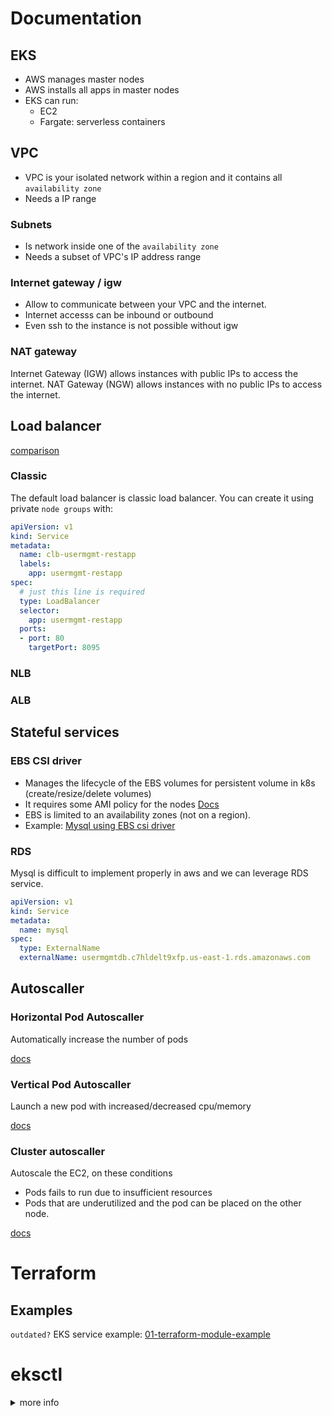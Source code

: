 # Documentation
## EKS

- AWS manages master nodes
- AWS installs all apps in master nodes
- EKS can run:
  - EC2
  - Fargate: serverless containers

## VPC

- VPC is your isolated network within a region and it contains all `availability zone`
- Needs a IP range

### Subnets

- Is network inside one of the `availability zone`
- Needs a subset of VPC's IP address range

### Internet gateway / igw
- Allow to communicate between your VPC and the internet.
- Internet accesss can be inbound or outbound
- Even ssh to the instance is not possible without igw

### NAT gateway
Internet Gateway (IGW) allows instances with public IPs to access the internet. NAT Gateway (NGW) allows instances with no public IPs to access the internet.


## Load balancer

[comparison](https://aws.amazon.com/elasticloadbalancing/features/)

### Classic
The default load balancer is classic load balancer. You can create it using private `node groups` with:
```yml
apiVersion: v1
kind: Service
metadata:
  name: clb-usermgmt-restapp
  labels:
    app: usermgmt-restapp
spec:
  # just this line is required
  type: LoadBalancer
  selector:
    app: usermgmt-restapp     
  ports:
  - port: 80
    targetPort: 8095
```

### NLB
### ALB


## Stateful services

### EBS CSI driver

- Manages the lifecycle of the EBS volumes for persistent volume in k8s (create/resize/delete volumes)
- It requires some AMI policy for the nodes
[Docs](https://github.com/kubernetes-sigs/aws-ebs-csi-driver)
- EBS is limited to an availability zones (not on a region).
- Example: [Mysql using EBS csi driver](https://github.com/stacksimplify/aws-eks-kubernetes-masterclass/tree/master/04-EKS-Storage-with-EBS-ElasticBlockStore/04-02-SC-PVC-ConfigMap-MySQL)

### RDS
Mysql is difficult to implement properly in aws and we can leverage RDS service.

```yml
apiVersion: v1
kind: Service
metadata:
  name: mysql
spec:
  type: ExternalName
  externalName: usermgmtdb.c7hldelt9xfp.us-east-1.rds.amazonaws.com
```

## Autoscaller
### Horizontal Pod Autoscaller
Automatically increase the number of pods

[docs](https://docs.aws.amazon.com/eks/latest/userguide/horizontal-pod-autoscaler.html)

### Vertical Pod Autoscaller
Launch a new pod with increased/decreased cpu/memory

[docs](https://docs.aws.amazon.com/eks/latest/userguide/vertical-pod-autoscaler.html)

### Cluster autoscaller

Autoscale the EC2, on these conditions
- Pods fails to run due to insufficient resources
- Pods that are underutilized and the pod can be placed on the other node.

[docs](https://docs.aws.amazon.com/eks/latest/userguide/autoscaling.html)

# Terraform


## Examples
`outdated?` EKS service example: [01-terraform-module-example](01-terraform-module-example)

# eksctl
<details><summary>more info</summary>

- a tool to simplify creating eks.
- It's not from aws, but from [weaveworks](https://github.com/weaveworks/eksctl)

Create cluster:
```sh
eksctl create cluster --name=eksdemo1 \
                      --region=us-east-1 \
                      --zones=us-east-1a,us-east-1b \
                      --without-nodegroup              
```

Create & Associate IAM OIDC Provider for our EKS Cluster:
```sh
eksctl utils associate-iam-oidc-provider \
    --region us-east-1 \
    --cluster eksdemo1 \
    --approve
```

Create node-group:
```sh
eksctl create nodegroup --cluster=eksdemo1 \
                       --region=us-east-1 \
                       --name=eksdemo1-ng-public1 \
                       --node-type=t2.micro \
                       --nodes=2 \
                       --nodes-min=2 \
                       --nodes-max=4 \
                       --node-volume-size=20 \ #20gb of size
                       --ssh-access \
                       --ssh-public-key=kube-demo \
                       # managed means aws will take care of patching, auto-upgrading, etc
                       --managed \
                       # Giving some access: 
                       # TODO: what are these access?
                       --asg-access \
                       --external-dns-access \
                       --full-ecr-access \
                       --appmesh-access \
                       --alb-ingress-access 

                       # If you want to create the node groups in private subnets
                       # --node-private-networking 
```
</details>
</br>